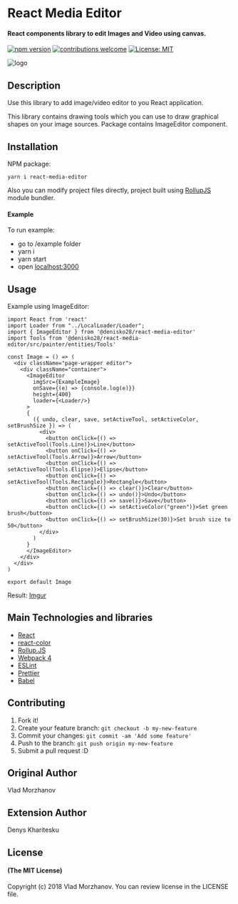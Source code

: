 # React Media Editor

#### React components library to edit Images and Video using canvas.

[![npm version](https://badge.fury.io/js/react-media-editor.svg)](https://badge.fury.io/js/react-media-editor)
[![contributions welcome](https://img.shields.io/badge/contributions-welcome-brightgreen.svg?style=flat)](https://github.com/morzhanov/react-media-editor/issues)
[![License: MIT](https://img.shields.io/badge/License-MIT-yellow.svg)](https://opensource.org/licenses/MIT)

<img src="https://ibb.co/Jy50yNn" alt="logo" />

## Description

Use this library to add image/video editor to you React application.

This library contains drawing tools which you can use to draw graphical shapes on your image sources. Package contains ImageEditor component.

## Installation


NPM package:
```
yarn i react-media-editor
```

Also you can modify project files directly, project built using <a href="https://rollupjs.org/guide/en">RollupJS</a> module bundler.

#### Example

To run example: 

* go to /example folder
* yarn i
* yarn start
* open <a href="localhost:3000">localhost:3000</a>

## Usage

Example using ImageEditor:

```
import React from 'react'
import Loader from "../LocalLoader/Loader";
import { ImageEditor } from '@denisko28/react-media-editor'
import Tools from '@denisko28/react-media-editor/src/painter/entities/Tools'

const Image = () => (
  <div className="page-wrapper editor">
    <div className="container">
      <ImageEditor 
        imgSrc={ExampleImage} 
        onSave={(e) => {console.log(e)}} 
        height={400}
        loader={<Loader/>}
      >
      {
        ({ undo, clear, save, setActiveTool, setActiveColor, setBrushSize }) => (
          <div>
            <button onClick={() => setActiveTool(Tools.Line)}>Line</button>
            <button onClick={() => setActiveTool(Tools.Arrow)}>Arrow</button>
            <button onClick={() => setActiveTool(Tools.Elipse)}>Elipse</button>
            <button onClick={() => setActiveTool(Tools.Rectangle)}>Rectangle</button>
            <button onClick={() => clear()}>Clear</button>
            <button onClick={() => undo()}>Undo</button>
            <button onClick={() => save()}>Save</button>
            <button onClick={() => setActiveColor("green")}>Set green brush</button>
            <button onClick={() => setBrushSize(30)}>Set brush size to 50</button>
          </div>
        )
      }
      </ImageEditor>
    </div>
  </div>
)

export default Image
```

Result: [Imgur](https://ibb.co/Jy50yNn)

## Main Technologies and libraries

- <a href="https://reactjs.org/">React</a>
- <a href="https://casesandberg.github.io/react-color/">react-color</a>
- <a href="https://rollupjs.org">Rollup.JS</a>
- <a href="https://webpack.js.org/">Webpack 4</a>
- <a href="https://eslint.org/">ESLint</a>
- <a href="https://github.com/prettier/prettier">Prettier</a>
- <a href="https://babeljs.io/">Babel</a>

## Contributing

1.  Fork it!
2.  Create your feature branch: `git checkout -b my-new-feature`
3.  Commit your changes: `git commit -am 'Add some feature'`
4.  Push to the branch: `git push origin my-new-feature`
5.  Submit a pull request :D

## Original Author

Vlad Morzhanov

## Extension Author

Denys Kharitesku

## License

#### (The MIT License)

Copyright (c) 2018 Vlad Morzhanov.
You can review license in the LICENSE file.
